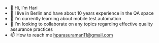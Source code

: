 - 👋 Hi, I’m Hari
- 👀 I live in Berlin and have about 10 years experience in the QA space 
- 🌱 I’m currently learning about mobile test automation
- 💞️ I’m looking to collaborate on any topics regarding effective quality assurance practices
- 📫 How to reach me hparasuraman11@gmail.com

<!---
hari-parasuraman/hari-parasuraman is a ✨ special ✨ repository because its `README.md` (this file) appears on your GitHub profile.
You can click the Preview link to take a look at your changes.
--->
